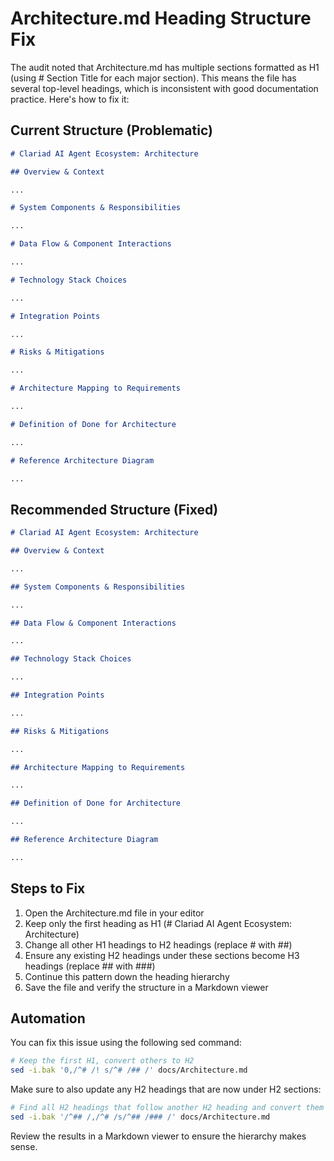 # Architecture.md Heading Structure Fix

The audit noted that Architecture.md has multiple sections formatted as H1 (using # Section Title for each major section). This means the file has several top-level headings, which is inconsistent with good documentation practice. Here's how to fix it:

## Current Structure (Problematic)

```markdown
# Clariad AI Agent Ecosystem: Architecture

## Overview & Context

...

# System Components & Responsibilities

...

# Data Flow & Component Interactions

...

# Technology Stack Choices

...

# Integration Points

...

# Risks & Mitigations

...

# Architecture Mapping to Requirements

...

# Definition of Done for Architecture

...

# Reference Architecture Diagram

...
```

## Recommended Structure (Fixed)

```markdown
# Clariad AI Agent Ecosystem: Architecture

## Overview & Context

...

## System Components & Responsibilities

...

## Data Flow & Component Interactions

...

## Technology Stack Choices

...

## Integration Points

...

## Risks & Mitigations

...

## Architecture Mapping to Requirements

...

## Definition of Done for Architecture

...

## Reference Architecture Diagram

...
```

## Steps to Fix

1. Open the Architecture.md file in your editor
2. Keep only the first heading as H1 (# Clariad AI Agent Ecosystem: Architecture)
3. Change all other H1 headings to H2 headings (replace # with ##)
4. Ensure any existing H2 headings under these sections become H3 headings (replace ## with ###)
5. Continue this pattern down the heading hierarchy
6. Save the file and verify the structure in a Markdown viewer

## Automation

You can fix this issue using the following sed command:

```bash
# Keep the first H1, convert others to H2
sed -i.bak '0,/^# /! s/^# /## /' docs/Architecture.md
```

Make sure to also update any H2 headings that are now under H2 sections:

```bash
# Find all H2 headings that follow another H2 heading and convert them to H3
sed -i.bak '/^## /,/^# /s/^## /### /' docs/Architecture.md
```

Review the results in a Markdown viewer to ensure the hierarchy makes sense.
